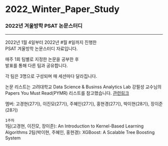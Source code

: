 # 2022_Winter_Paper_Study

### 2022년 겨울방학 PSAT 논문스터디

---

2022년 1월 4일부터 2022년 #월 #일까지 진행한 <br>
PSAT 겨울방학 논문스터디 자료입니다.

매주 1회 팀별로 지정한 논문을 공부한 후 <br>
발표를 통해 다른 팀과 공유합니다.

각 팀은 3명으로 구성되며 매 세션마다 달라집니다.

논문 리스트는 고려대학교 Data Science & Businss Analytics Lab 강필성 교수님의 <br>
Papers You Must Read(PYMR) 리스트를 참고했습니다. [관련링크](https://www.notion.so/c3b3474d18ef4304b23ea360367a5137?v=5d763ad5773f44eb950f49de7d7671bd)


멤버: 고경현(27기), 이진모(27기), 주혜인(27기), 홍현경(27기), 박이현(28기), 장이준(28기)

`1주차` <br>
1팀(고경현, 이진모, 장이준): An Introduction to Kernel-Based Learning Algorithms
2팀(박이현, 주혜인, 홍현경): XGBoost: A Scalable Tree Boosting System
